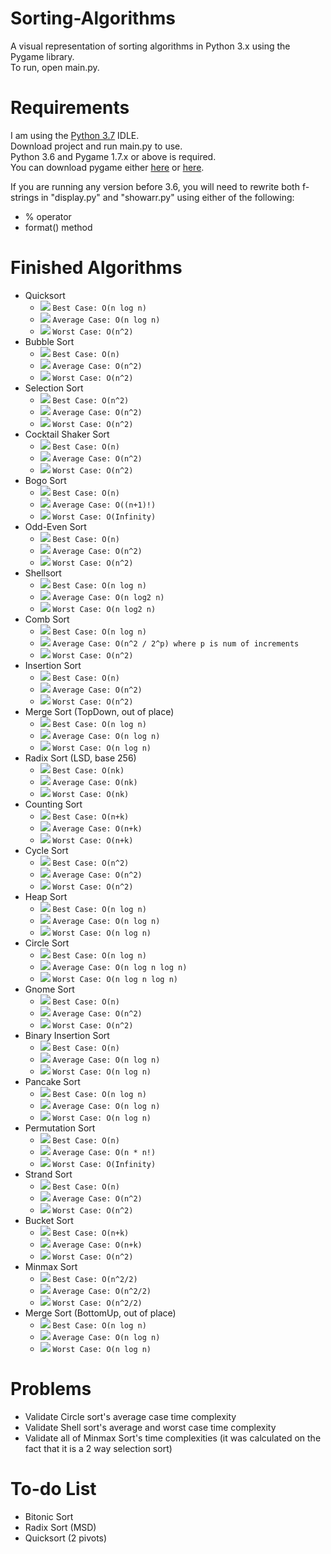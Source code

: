 # Sorting-Algorithms
A visual representation of sorting algorithms in Python 3.x using the Pygame library.\
To run, open main.py.

# Requirements
I am using the [Python 3.7](https://www.python.org/downloads/release/python-370/) IDLE.\
Download project and run main.py to use.\
Python 3.6 and Pygame 1.7.x or above is required.\
You can download pygame either [here](https://www.pygame.org/download.shtml) or [here](https://bitbucket.org/pygame/pygame/downloads/).

If you are running any version before 3.6, you will need to rewrite both f-strings in "display.py" and "showarr.py" using either of the following:
- % operator
- format() method

# Finished Algorithms
- Quicksort
    - ![](https://placehold.it/15/00ff00/000000?text=+) `Best Case: O(n log n)`
    - ![](https://placehold.it/15/ffff00/000000?text=+) `Average Case: O(n log n)`
    - ![](https://placehold.it/15/ff0000/000000?text=+) `Worst Case: O(n^2)`
- Bubble Sort
    - ![](https://placehold.it/15/00ff00/000000?text=+) `Best Case: O(n)`
    - ![](https://placehold.it/15/ffff00/000000?text=+) `Average Case: O(n^2)`
    - ![](https://placehold.it/15/ff0000/000000?text=+) `Worst Case: O(n^2)`
- Selection Sort
    - ![](https://placehold.it/15/00ff00/000000?text=+) `Best Case: O(n^2)`
    - ![](https://placehold.it/15/ffff00/000000?text=+) `Average Case: O(n^2)`
    - ![](https://placehold.it/15/ff0000/000000?text=+) `Worst Case: O(n^2)`
- Cocktail Shaker Sort
    - ![](https://placehold.it/15/00ff00/000000?text=+) `Best Case: O(n)`
    - ![](https://placehold.it/15/ffff00/000000?text=+) `Average Case: O(n^2)`
    - ![](https://placehold.it/15/ff0000/000000?text=+) `Worst Case: O(n^2)`
- Bogo Sort
    - ![](https://placehold.it/15/00ff00/000000?text=+) `Best Case: O(n)`
    - ![](https://placehold.it/15/ffff00/000000?text=+) `Average Case: O((n+1)!)`
    - ![](https://placehold.it/15/ff0000/000000?text=+) `Worst Case: O(Infinity)`
- Odd-Even Sort
    - ![](https://placehold.it/15/00ff00/000000?text=+) `Best Case: O(n)`
    - ![](https://placehold.it/15/ffff00/000000?text=+) `Average Case: O(n^2)`
    - ![](https://placehold.it/15/ff0000/000000?text=+) `Worst Case: O(n^2)`
- Shellsort
    - ![](https://placehold.it/15/00ff00/000000?text=+) `Best Case: O(n log n)`
    - ![](https://placehold.it/15/ffff00/000000?text=+) `Average Case: O(n log2 n)`
    - ![](https://placehold.it/15/ff0000/000000?text=+) `Worst Case: O(n log2 n)`
- Comb Sort
    - ![](https://placehold.it/15/00ff00/000000?text=+) `Best Case: O(n log n)`
    - ![](https://placehold.it/15/ffff00/000000?text=+) `Average Case: O(n^2 / 2^p) where p is num of increments`
    - ![](https://placehold.it/15/ff0000/000000?text=+) `Worst Case: O(n^2)`
- Insertion Sort
    - ![](https://placehold.it/15/00ff00/000000?text=+) `Best Case: O(n)`
    - ![](https://placehold.it/15/ffff00/000000?text=+) `Average Case: O(n^2)`
    - ![](https://placehold.it/15/ff0000/000000?text=+) `Worst Case: O(n^2)`
- Merge Sort (TopDown, out of place)
    - ![](https://placehold.it/15/00ff00/000000?text=+) `Best Case: O(n log n)`
    - ![](https://placehold.it/15/ffff00/000000?text=+) `Average Case: O(n log n)`
    - ![](https://placehold.it/15/ff0000/000000?text=+) `Worst Case: O(n log n)`
- Radix Sort (LSD, base 256)
    - ![](https://placehold.it/15/00ff00/000000?text=+) `Best Case: O(nk)`
    - ![](https://placehold.it/15/ffff00/000000?text=+) `Average Case: O(nk)`
    - ![](https://placehold.it/15/ff0000/000000?text=+) `Worst Case: O(nk)`
- Counting Sort
    - ![](https://placehold.it/15/00ff00/000000?text=+) `Best Case: O(n+k)`
    - ![](https://placehold.it/15/ffff00/000000?text=+) `Average Case: O(n+k)`
    - ![](https://placehold.it/15/ff0000/000000?text=+) `Worst Case: O(n+k)`
- Cycle Sort
    - ![](https://placehold.it/15/00ff00/000000?text=+) `Best Case: O(n^2)`
    - ![](https://placehold.it/15/ffff00/000000?text=+) `Average Case: O(n^2)`
    - ![](https://placehold.it/15/ff0000/000000?text=+) `Worst Case: O(n^2)`
- Heap Sort
    - ![](https://placehold.it/15/00ff00/000000?text=+) `Best Case: O(n log n)`
    - ![](https://placehold.it/15/ffff00/000000?text=+) `Average Case: O(n log n)`
    - ![](https://placehold.it/15/ff0000/000000?text=+) `Worst Case: O(n log n)`
- Circle Sort
    - ![](https://placehold.it/15/00ff00/000000?text=+) `Best Case: O(n log n)`
    - ![](https://placehold.it/15/ffff00/000000?text=+) `Average Case: O(n log n log n)`
    - ![](https://placehold.it/15/ff0000/000000?text=+) `Worst Case: O(n log n log n)`
- Gnome Sort
    - ![](https://placehold.it/15/00ff00/000000?text=+) `Best Case: O(n)`
    - ![](https://placehold.it/15/ffff00/000000?text=+) `Average Case: O(n^2)`
    - ![](https://placehold.it/15/ff0000/000000?text=+) `Worst Case: O(n^2)`
- Binary Insertion Sort
    - ![](https://placehold.it/15/00ff00/000000?text=+) `Best Case: O(n)`
    - ![](https://placehold.it/15/ffff00/000000?text=+) `Average Case: O(n log n)`
    - ![](https://placehold.it/15/ff0000/000000?text=+) `Worst Case: O(n log n)`
- Pancake Sort
    - ![](https://placehold.it/15/00ff00/000000?text=+) `Best Case: O(n log n)`
    - ![](https://placehold.it/15/ffff00/000000?text=+) `Average Case: O(n log n)`
    - ![](https://placehold.it/15/ff0000/000000?text=+) `Worst Case: O(n log n)`
- Permutation Sort
    - ![](https://placehold.it/15/00ff00/000000?text=+) `Best Case: O(n)`
    - ![](https://placehold.it/15/ffff00/000000?text=+) `Average Case: O(n * n!)`
    - ![](https://placehold.it/15/ff0000/000000?text=+) `Worst Case: O(Infinity)`
- Strand Sort
    - ![](https://placehold.it/15/00ff00/000000?text=+) `Best Case: O(n)`
    - ![](https://placehold.it/15/ffff00/000000?text=+) `Average Case: O(n^2)`
    - ![](https://placehold.it/15/ff0000/000000?text=+) `Worst Case: O(n^2)`
- Bucket Sort
    - ![](https://placehold.it/15/00ff00/000000?text=+) `Best Case: O(n+k)`
    - ![](https://placehold.it/15/ffff00/000000?text=+) `Average Case: O(n+k)`
    - ![](https://placehold.it/15/ff0000/000000?text=+) `Worst Case: O(n^2)`
- Minmax Sort
    - ![](https://placehold.it/15/00ff00/000000?text=+) `Best Case: O(n^2/2)`
    - ![](https://placehold.it/15/ffff00/000000?text=+) `Average Case: O(n^2/2)`
    - ![](https://placehold.it/15/ff0000/000000?text=+) `Worst Case: O(n^2/2)`
- Merge Sort (BottomUp, out of place)
    - ![](https://placehold.it/15/00ff00/000000?text=+) `Best Case: O(n log n)`
    - ![](https://placehold.it/15/ffff00/000000?text=+) `Average Case: O(n log n)`
    - ![](https://placehold.it/15/ff0000/000000?text=+) `Worst Case: O(n log n)`

# Problems
- Validate Circle sort's average case time complexity
- Validate Shell sort's average and worst case time complexity
- Validate all of Minmax Sort's time complexities (it was calculated on the fact that it is a 2 way selection sort)

# To-do List
- Bitonic Sort
- Radix Sort (MSD)
- Quicksort (2 pivots)
